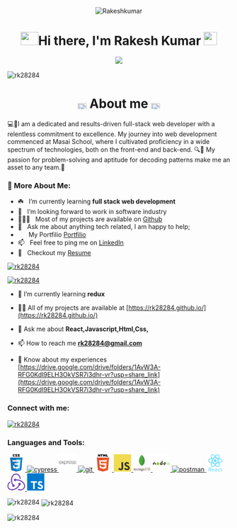 <p align="center"> <img src="https://www.digitalsolutionservices.com/img/services/web%20development.gif" alt="Rakeshkumar" /> </p> 
<h1 align="center"><img height="30" width="40" src="https://raw.githubusercontent.com/blackcater/blackcater/main/images/Hi.gif"/>Hi there, I'm Rakesh Kumar <img src= "https://media.tenor.com/images/2adfe94e69139f3e22623b61d375a7a7/tenor.gif" width= "30" height= "30"></h1>

<p align="center">
  <a href="https://github.com/DenverCoder1/readme-typing-svg">
    <img src="https://readme-typing-svg.demolab.com/?lines=Hi! I am Rakesh Kumar; I am a Full-stack%20web%20developer 👨🏻‍💻&font=Fira%20Code&center=true&width=440&height=45&color=#0B46B4FC&vCenter=true&size=22&theme=dracula&pause=1000">
    </a>
</p>

<p align="left"> <img src="https://komarev.com/ghpvc/?username=rk28284&label=Profile%20views&color=0e75b6&style=flat" alt="rk28284" /> </p>
<h1 align="center">
 <img src="https://art.pixilart.com/486745d4bb1ef18.gif"  width="20" height="20" align="center">
About me
 <img src="https://art.pixilart.com/486745d4bb1ef18.gif"  width="20" height="20" align="center">
</h1>

💻🚀I am a dedicated and results-driven full-stack web developer with a relentless commitment to excellence. My journey into web development commenced at Masai School, where I cultivated proficiency in a wide spectrum of technologies, both on the front-end and back-end. 🔍🧠 My passion for problem-solving and aptitude for decoding patterns make me an asset to any team.🌟
  ### 🧐 More About Me:

- ☘️ &nbsp; I’m currently learning **full stack web development**
- 🤝 &nbsp; I’m looking forward to work in software industry 
- 👨🏻‍💻 &nbsp; Most of my projects are available on [Github](https://github.com/rk28284?tab=repositories)
- 💬 &nbsp; Ask me about anything tech related, I am happy to help;
- <img src="https://media3.giphy.com/media/WFZvB7VIXBgiz3oDXE/giphy.gif"  width="20" height="15"> My Portfilio [Portfilio](https://rk28284.github.io/)
- 📫 &nbsp; Feel free to ping me on [LinkedIn](https://www.linkedin.com/in/rakesh-kumar-b60317125/)
- 📝 &nbsp; Checkout my [Resume](https://drive.google.com/drive/folders/1AvW3A-RFG0KdI9ELH3OkVSR7i3dhr-vr?usp=share_link)
<p align="left"> <a href="https://github.com/ryo-ma/github-profile-trophy"><img src="https://github-profile-trophy.vercel.app/?username=rk28284" alt="rk28284" /></a> </p>

<p align="left"> <a href="https://twitter.com/rk28284" target="blank"><img src="https://img.shields.io/twitter/follow/rk28284?logo=twitter&style=for-the-badge" alt="rk28284" /></a> </p>

- 🌱 I’m currently learning **redux**

- 👨‍💻 All of my projects are available at [https://rk28284.github.io/](https://rk28284.github.io/)

- 💬 Ask me about **React,Javascript,Html,Css,**

- 📫 How to reach me **rk28284@gmail.com**

- 📄 Know about my experiences [https://drive.google.com/drive/folders/1AvW3A-RFG0KdI9ELH3OkVSR7i3dhr-vr?usp=share_link](https://drive.google.com/drive/folders/1AvW3A-RFG0KdI9ELH3OkVSR7i3dhr-vr?usp=share_link)

<h3 align="left">Connect with me:</h3>
<p align="left">
<a href="https://twitter.com/rk28284" target="blank"><img align="center" src="https://raw.githubusercontent.com/rahuldkjain/github-profile-readme-generator/master/src/images/icons/Social/twitter.svg" alt="rk28284" height="30" width="40" /></a>
</p>

<h3 align="left">Languages and Tools:</h3>
<p align="left"> <a href="https://www.w3schools.com/css/" target="_blank" rel="noreferrer"> <img src="https://raw.githubusercontent.com/devicons/devicon/master/icons/css3/css3-original-wordmark.svg" alt="css3" width="40" height="40"/> </a> <a href="https://www.cypress.io" target="_blank" rel="noreferrer"> <img src="https://raw.githubusercontent.com/simple-icons/simple-icons/6e46ec1fc23b60c8fd0d2f2ff46db82e16dbd75f/icons/cypress.svg" alt="cypress" width="40" height="40"/> </a> <a href="https://expressjs.com" target="_blank" rel="noreferrer"> <img src="https://raw.githubusercontent.com/devicons/devicon/master/icons/express/express-original-wordmark.svg" alt="express" width="40" height="40"/> </a> <a href="https://git-scm.com/" target="_blank" rel="noreferrer"> <img src="https://www.vectorlogo.zone/logos/git-scm/git-scm-icon.svg" alt="git" width="40" height="40"/> </a> <a href="https://www.w3.org/html/" target="_blank" rel="noreferrer"> <img src="https://raw.githubusercontent.com/devicons/devicon/master/icons/html5/html5-original-wordmark.svg" alt="html5" width="40" height="40"/> </a> <a href="https://developer.mozilla.org/en-US/docs/Web/JavaScript" target="_blank" rel="noreferrer"> <img src="https://raw.githubusercontent.com/devicons/devicon/master/icons/javascript/javascript-original.svg" alt="javascript" width="40" height="40"/> </a> <a href="https://www.mongodb.com/" target="_blank" rel="noreferrer"> <img src="https://raw.githubusercontent.com/devicons/devicon/master/icons/mongodb/mongodb-original-wordmark.svg" alt="mongodb" width="40" height="40"/> </a> <a href="https://nodejs.org" target="_blank" rel="noreferrer"> <img src="https://raw.githubusercontent.com/devicons/devicon/master/icons/nodejs/nodejs-original-wordmark.svg" alt="nodejs" width="40" height="40"/> </a> <a href="https://postman.com" target="_blank" rel="noreferrer"> <img src="https://www.vectorlogo.zone/logos/getpostman/getpostman-icon.svg" alt="postman" width="40" height="40"/> </a> <a href="https://reactjs.org/" target="_blank" rel="noreferrer"> <img src="https://raw.githubusercontent.com/devicons/devicon/master/icons/react/react-original-wordmark.svg" alt="react" width="40" height="40"/> </a> <a href="https://redux.js.org" target="_blank" rel="noreferrer"> <img src="https://raw.githubusercontent.com/devicons/devicon/master/icons/redux/redux-original.svg" alt="redux" width="40" height="40"/> </a> <a href="https://www.typescriptlang.org/" target="_blank" rel="noreferrer"> <img src="https://raw.githubusercontent.com/devicons/devicon/master/icons/typescript/typescript-original.svg" alt="typescript" width="40" height="40"/> </a> </p>

<p><img align="left" src="https://github-readme-stats.vercel.app/api/top-langs?username=rk28284&show_icons=true&locale=en&layout=compact" alt="rk28284" /></p>

<p>&nbsp;<img align="center" src="https://github-readme-stats.vercel.app/api?username=rk28284&show_icons=true&locale=en" alt="rk28284" /></p>

<p><img align="center" src="https://github-readme-streak-stats.herokuapp.com/?user=rk28284&" alt="rk28284" /></p>
